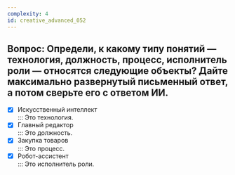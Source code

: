 ```yaml
---
complexity: 4
id: creative_advanced_052
---
```

## Вопрос: Определи, к какому типу понятий — технология, должность, процесс, исполнитель роли — относятся следующие объекты? Дайте максимально развернутый письменный ответ, а потом сверьте его с ответом ИИ.

- [x] Искусственный интеллект  
  ::: Это технология.  
- [x] Главный редактор  
  ::: Это должность.  
- [x] Закупка товаров  
  ::: Это процесс.  
- [x] Робот-ассистент  
  ::: Это исполнитель роли. 
